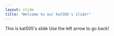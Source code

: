 ```yaml
---
layout: slide
title: "Welcome to our kat505's slide!"
---
```

This is kat505's slide
Use the left arrow to go back!
